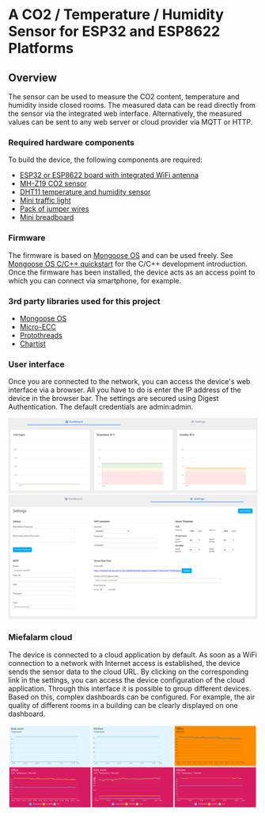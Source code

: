 # A CO2 / Temperature / Humidity Sensor for ESP32 and ESP8622 Platforms

## Overview

The sensor can be used to measure the CO2 content, temperature and humidity inside closed rooms.
The measured data can be read directly from the sensor via the integrated web interface.
Alternatively, the measured values can be sent to any web server or cloud provider via MQTT or HTTP.

### Required hardware components

To build the device, the following components are required:

- [ESP32 or ESP8622 board with integrated WiFi antenna](https://www.espressif.com/en/products/devkits)
- [MH-Z19 CO2 sensor](https://esphome.io/components/sensor/mhz19.html)
- [DHT11 temperature and humidity sensor](https://learn.adafruit.com/dht)
- [Mini traffic light](https://www.az-delivery.de/en/products/led-ampel-modul)
- [Pack of jumper wires](https://www.az-delivery.de/en/products/mini-breadboard)
- [Mini breadboard](https://www.az-delivery.de/en/products/mini-breadboard)

### Firmware

The firmware is based on [Mongoose OS](https://mongoose-os.com/mos.html) and can be used freely.
See [Mongoose OS C/C++ quickstart](https://mongoose-os.com/docs/mongoose-os/quickstart/develop-in-c.md) for the C/C++ development introduction.
Once the firmware has been installed, the device acts as an access point to which you can connect via smartphone, for example.

### 3rd party libraries used for this project

- [Mongoose OS](https://github.com/cesanta/mongoose-os)
- [Micro-ECC](https://github.com/kmackay/micro-ecc)
- [Protothreads](https://github.com/markose/Protothreads)
- [Chartist](https://github.com/gionkunz/chartist-js)
### User interface

Once you are connected to the network, you can access the device's web interface via a browser.
All you have to do is enter the IP address of the device in the browser bar.
The settings are secured using Digest Authentication. The default credentials are admin:admin.

![Dashboard](docs/ui_dashboard.png)
![Settings](docs/ui_settings.png)

### Miefalarm cloud

The device is connected to a cloud application by default.
As soon as a WiFi connection to a network with Internet access is established, the device sends the sensor data to the cloud URL.
By clicking on the corresponding link in the settings, you can access the device configuration of the cloud application.
Through this interface it is possible to group different devices.
Based on this, complex dashboards can be configured.
For example, the air quality of different rooms in a building can be clearly displayed on one dashboard.

![Multi-device dashboard](docs/ui_cloud_dashboard.png)